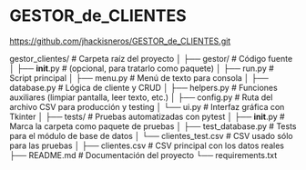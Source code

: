 # GESTOR_de_CLIENTES
https://github.com/jhackisneros/GESTOR_de_CLIENTES.git



gestor_clientes/           # Carpeta raíz del proyecto
│
├── gestor/                # Código fuente
│   ├── __init__.py        # (opcional, para tratarlo como paquete)
│   ├── run.py             # Script principal
│   ├── menu.py            # Menú de texto para consola
│   ├── database.py        # Lógica de cliente y CRUD
│   ├── helpers.py         # Funciones auxiliares (limpiar pantalla, leer texto, etc.)
│   ├── config.py          # Ruta del archivo CSV para producción y testing
│   └── ui.py              # Interfaz gráfica con Tkinter
│
├── tests/                 # Pruebas automatizadas con pytest
│   ├── __init__.py        # Marca la carpeta como paquete de pruebas
│   ├── test_database.py   # Tests para el módulo de base de datos
│   └── clientes_test.csv  # CSV usado sólo para las pruebas
│
├── clientes.csv           # CSV principal con los datos reales
├── README.md              # Documentación del proyecto
└── requirements.txt   
